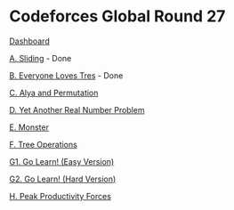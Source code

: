 # Codeforces Global Round 27

[Dashboard](https://codeforces.com/contest/2035)

[A. Sliding](https://codeforces.com/contest/2035/problem/A) - Done

[B. Everyone Loves Tres](https://codeforces.com/contest/2035/problem/B) - Done

[C. Alya and Permutation](https://codeforces.com/contest/2035/problem/C)

[D. Yet Another Real Number Problem](https://codeforces.com/contest/2035/problem/D)

[E. Monster](https://codeforces.com/contest/2035/problem/E)

[F. Tree Operations](https://codeforces.com/contest/2035/problem/F)

[G1. Go Learn! (Easy Version)](https://codeforces.com/contest/2035/problem/G1)

[G2. Go Learn! (Hard Version)](https://codeforces.com/contest/2035/problem/G2)

[H. Peak Productivity Forces](https://codeforces.com/contest/2035/problem/H)
